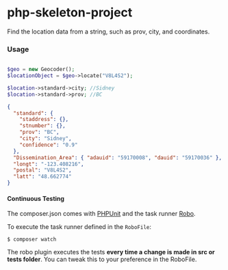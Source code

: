 # php-skeleton-project

Find the location data from a string, such as prov, city, and coordinates.

### Usage

```php

$geo = new Geocoder();
$locationObject = $geo->locate("V8L4S2");

$location->standard->city; //Sidney
$location->standard->prov; //BC

```

```json
{
  "standard": {
    "staddress": {},
    "stnumber": {},
    "prov": "BC",
    "city": "Sidney",
    "confidence": "0.9"
  },
  "Dissemination_Area": { "adauid": "59170008", "dauid": "59170036" },
  "longt": "-123.408216",
  "postal": "V8L4S2",
  "latt": "48.662774"
}
```

#### Continuous Testing

The composer.json comes with [PHPUnit]() and the task runner [Robo](https://github.com/consolidation/Robo).

To execute the task runner defined in the `RoboFile`:

```
$ composer watch
```

The robo plugin executes the tests **every time a change is made in src or tests folder**. You can tweak this to your preference in the RoboFile.
